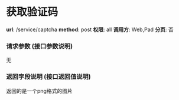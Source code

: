 获取验证码
=======

**url**: /service/captcha
**method**: post
**权限**: all
**调用方**: Web,Pad
**分页**: 否

### 请求参数 (接口参数说明)

无

### 返回字段说明 (接口返回值说明)

返回的是一个png格式的图片
